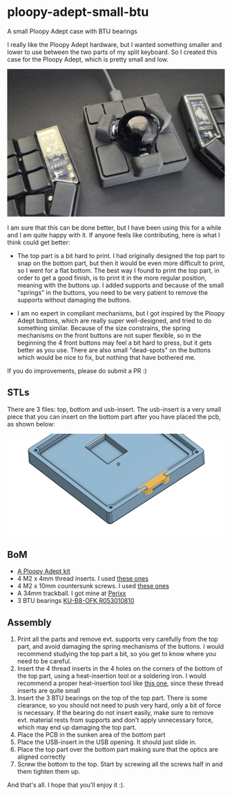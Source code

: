 # ploopy-adept-small-btu

A small Ploopy Adept case with BTU bearings

I really like the Ploopy Adept hardware, but I wanted something smaller and lower to use between the two parts of my split keyboard. So I created this case for the Ploopy Adept, which is pretty small and low.

<img src="./images/trackball.jpg" width="600"/>

I am sure that this can be done better, but I have been using this for a while and I am quite happy with it. If anyone feels like contributing, here is what I think could get better:

- The top part is a bit hard to print. I had originally designed the top part to snap on the bottom part, but then it would be even more difficult to print, so I went for a flat bottom. The best way I found to print the top part, in order to get a good finish, is to print it in the more regular position, meaning with the buttons up. I added supports and because of the small "springs" in the buttons, you need to be very patient to remove the supports without damaging the buttons.

- I am no expert in compliant mechanisms, but I got inspired by the Ploopy Adept buttons, which are really super well-designed, and tried to do something similar. Because of the size constrains, the spring mechanisms on the front buttons are not super flexible, so in the beginning the 4 front buttons may feel a bit hard to press, but it gets better as you use. There are also small "dead-spots" on the buttons which would be nice to fix, but nothing that have bothered me.

If you do improvements, please do submit a PR :)

## STLs

There are 3 files: top, bottom and usb-insert. The usb-insert is a very small piece that you can insert on the bottom part after you have placed the pcb, as shown below:

<img src="./images/usb-insert.png" width="600"/>

## BoM

- [A Ploopy Adept kit](https://ploopy.co/shop/adept-trackball-full-kit/)
- 4 M2 x 4mm thread inserts. I used [these ones](https://www.amazon.de/dp/B088QJG676/ref=pe_27091401_487027711_TE_SCE_dp_i1?th=1)
- 4 M2 x 10mm countersunk screws. I used [these ones](https://www.amazon.de/-/en/gp/product/B0D6QXRH6H/ref=ppx_od_dt_b_asin_title_s00?ie=UTF8&th=1)
- A 34mm trackball. I got mine at [Perixx](https://eu.perixx.com/collections/trackball/products/peripro-303)
- 3 BTU bearings [KU-B8-OFK R053010810](https://store.boschrexroth.com/BALL-TRANSFER-UNIT_R053010810?cclcl=en_MY)

## Assembly

1. Print all the parts and remove evt. supports very carefully from the top part, and avoid damaging the spring mechanisms of the buttons. I would recommend studying the top part a bit, so you get to know where you need to be careful.
2. Insert the 4 thread inserts in the 4 holes on the corners of the bottom of the top part, using a heat-insertion tool or a soldering iron. I would recommend a proper heat-insertion tool like [this one](https://www.amazon.de/dp/B0C5CC2QB9/ref=pe_27091401_487027711_TE_SCE_dp_i1), since these thread inserts are quite small
3. Insert the 3 BTU bearings on the top of the top part. There is some clearance, so you should not need to push very hard, only a bit of force is necessary. If the bearing do not insert easily, make sure to remove evt. material rests from supports and don't apply unnecessary force, which may end up damaging the top part.
4. Place the PCB in the sunken area of the bottom part
5. Place the USB-insert in the USB opening. It should just slide in.
6. Place the top part over the bottom part making sure that the optics are aligned correctly
7. Screw the bottom to the top. Start by screwing all the screws half in and them tighten them up.

And that's all. I hope that you'll enjoy it :).
